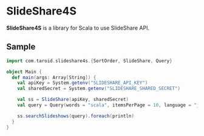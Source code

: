 # SlideShare4S

**SlideShare4S** is a library for Scala to use SlideShare API.

## Sample

```Scala
import com.taroid.slideshare4s.{SortOrder, SlideShare, Query}

object Main {
  def main(args: Array[String]) {
    val apiKey = System.getenv("SLIDESHARE_API_KEY")
    val sharedSecret = System.getenv("SLIDESHARE_SHARED_SECRET")

    val ss = SlideShare(apiKey, sharedSecret)
    val query = Query(words = "scala", itemsPerPage = 10, language = "ja", sortOrder = SortOrder.LATEST)

    ss.searchSlideshows(query).foreach(println)
  }
}
```